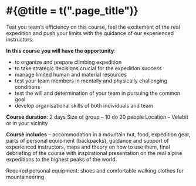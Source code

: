# #{@title = t(".page_title")}

Test you team’s efficiency on this course, feel the excitement of the real expedition and push your limits with the guidance of our experienced instructors.

**In this course you will have the opportunity**:

- to organize and prepare climbing expedition
- to take strategic decisions crucial for the expedition success
- manage limited human and material resources
- test your team members in mentally and physically challenging conditions
- test the will and determination of your team in pursuing the common goal
- develop organisational skills of both individuals and team

**Course duration**: 2 days
Size of group – 10 do 20 people
Location – Velebit or in your vicinity

**Course includes** – accommodation in a mountain hut, food, expedition gear, parts of personal equipment (backpacks), guidance and support of experienced instructors, maps and theory on how to use them, final debriefing of the course with inspirational presentation on the real alpine expeditions to the highest peaks of the world.

Required personal equipment: shoes and comfortable walking clothes for mountaineering
